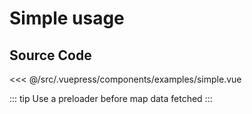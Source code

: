 # Simple usage

<Demo componentName="examples-simple" />

## Source Code

<SourceCode>
  <<< @/src/.vuepress/components/examples/simple.vue
</SourceCode>

::: tip
Use a preloader before map data fetched
:::
